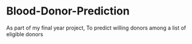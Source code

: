 # Blood-Donor-Prediction
As part of my final year project, To predict willing donors among a list of eligible donors
